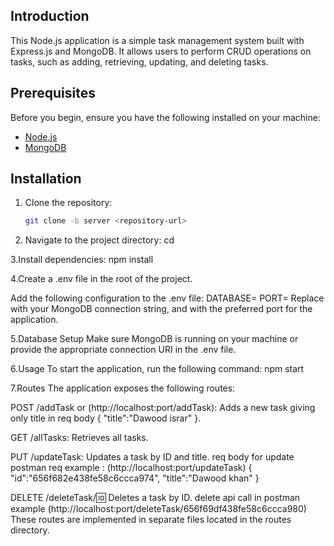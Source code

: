 ## Introduction

This Node.js application is a simple task management system built with Express.js and MongoDB. It allows users to perform CRUD operations on tasks, such as adding, retrieving, updating, and deleting tasks.

## Prerequisites

Before you begin, ensure you have the following installed on your machine:

- [Node.js](https://nodejs.org/)
- [MongoDB](https://www.mongodb.com/try/download/community)

## Installation

1. Clone the repository:

   ```bash
   git clone -b server <repository-url>
   
2. Navigate to the project directory:
   cd <project-directory>
   
3.Install dependencies:
   npm install
   
4.Create a .env file in the root of the project.

Add the following configuration to the .env file:
DATABASE=<your-mongodb-connection-string>
PORT=<desired-port-number>
Replace <your-mongodb-connection-string> with your MongoDB connection string,
and <desired-port-number> with the preferred port for the application.

5.Database Setup
Make sure MongoDB is running on your machine or provide the appropriate connection URI in the .env file.

6.Usage
To start the application, run the following command:
npm start

7.Routes
The application exposes the following routes:

POST /addTask or (http://localhost:port/addTask): Adds a new task giving only title in req body
{
  "title":"Dawood israr"
}.


GET /allTasks: Retrieves all tasks.


PUT /updateTask: Updates a task by ID and title.
req body for update postman req example  :
 (http://localhost:port/updateTask)
{
  "id":"656f682e438fe58c6ccca974",
  "title":"Dawood khan"
}



DELETE /deleteTask/:id: Deletes a task by ID.
delete api call in postman example (http://localhost:port/deleteTask/656f69df438fe58c6ccca980)
These routes are implemented in separate files located in the routes directory.

